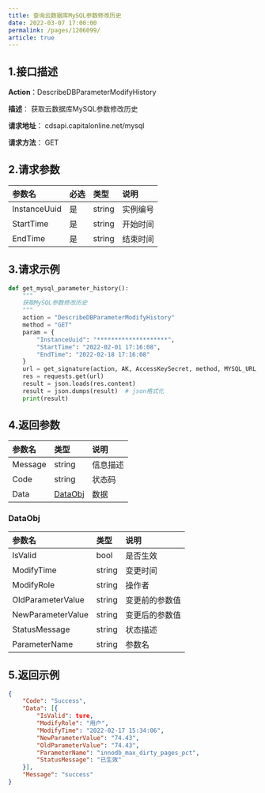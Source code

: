 ```yaml
---
title: 查询云数据库MySQL参数修改历史
date: 2022-03-07 17:00:00
permalink: /pages/1206099/
article: true
---
```



## 1.接口描述

**Action**：DescribeDBParameterModifyHistory

**描述**： 获取云数据库MySQL参数修改历史

**请求地址**： cdsapi.capitalonline.net/mysql

**请求方法**： GET

## 2.请求参数

| 参数名       | 必选 | 类型   | 说明     |
| :----------- | :--- | :----- | :------- |
| InstanceUuid | 是   | string | 实例编号 |
| StartTime    | 是   | string | 开始时间 |
| EndTime      | 是   | string | 结束时间 |

## 3.请求示例

```python
def get_mysql_parameter_history():
    """
    获取MySQL参数修改历史
    """
    action = "DescribeDBParameterModifyHistory"
    method = "GET"
    param = {
        "InstanceUuid": "********************",
        "StartTime": "2022-02-01 17:16:08",
        "EndTime": "2022-02-18 17:16:08"
    }
    url = get_signature(action, AK, AccessKeySecret, method, MYSQL_URL, param)
    res = requests.get(url)
    result = json.loads(res.content)
    result = json.dumps(result)  # json格式化
    print(result)
```

## 4.返回参数

| 参数名  | 类型                | 说明     |
| :------ | :------------------ | :------- |
| Message | string              | 信息描述 |
| Code    | string              | 状态码   |
| Data    | [DataObj](#dataobj) | 数据     |

### DataObj

| 参数名            | 类型   | 说明           |
| :---------------- | :----- | :------------- |
| IsValid           | bool   | 是否生效       |
| ModifyTime        | string | 变更时间       |
| ModifyRole        | string | 操作者         |
| OldParameterValue | string | 变更前的参数值 |
| NewParameterValue | string | 变更后的参数值 |
| StatusMessage     | string | 状态描述       |
| ParameterName     | string | 参数名         |

## 5.返回示例

```json
{
    "Code": "Success",
    "Data": [{
        "IsValid": ture,
        "ModifyRole": "用户",
        "ModifyTime": "2022-02-17 15:34:06",
        "NewParameterValue": "74.43",
        "OldParameterValue": "74.43",
        "ParameterName": "innodb_max_dirty_pages_pct",
        "StatusMessage": "已生效"
    }],
    "Message": "success"
}
```

